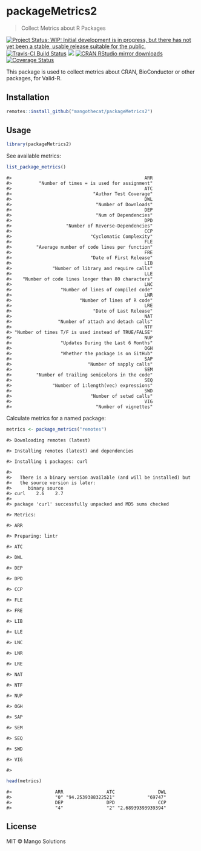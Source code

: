 <!-- README.md is generated from README.Rmd. Please edit that file -->
packageMetrics2
===============

> Collect Metrics about R Packages

[![Project Status: WIP: Initial development is in progress, but there has not yet been a stable, usable release suitable for the public.](http://www.repostatus.org/badges/latest/wip.svg)](http://www.repostatus.org/#wip) [![Travis-CI Build Status](https://travis-ci.org/MangoTheCat/packageMetrics2.svg?branch=master)](https://travis-ci.org/MangoTheCat/packageMetrics2) [![](http://www.r-pkg.org/badges/version/packageMetrics2)](http://www.r-pkg.org/pkg/packageMetrics2) [![CRAN RStudio mirror downloads](http://cranlogs.r-pkg.org/badges/packageMetrics2)](http://www.r-pkg.org/pkg/packageMetrics2) [![Coverage Status](https://codecov.io/github/MangoTheCat/packageMetrics2/coverage.svg?branch=master)](https://codecov.io/github/MangoTheCat/packageMetrics2?branch=master)

This package is used to collect metrics about CRAN, BioConductor or other packages, for Valid-R.

Installation
------------

``` r
remotes::install_github("mangothecat/packageMetrics2")
```

Usage
-----

``` r
library(packageMetrics2)
```

See available metrics:

``` r
list_package_metrics()
```

    #>                                                 ARR 
    #>          "Number of times = is used for assignment" 
    #>                                                 ATC 
    #>                              "Author Test Coverage" 
    #>                                                 DWL 
    #>                               "Number of Downloads" 
    #>                                                 DEP 
    #>                               "Num of Dependencies" 
    #>                                                 DPD 
    #>                    "Number of Reverse-Dependencies" 
    #>                                                 CCP 
    #>                             "Cyclomatic Complexity" 
    #>                                                 FLE 
    #>         "Average number of code lines per function" 
    #>                                                 FRE 
    #>                             "Date of First Release" 
    #>                                                 LIB 
    #>               "Number of library and require calls" 
    #>                                                 LLE 
    #>    "Number of code lines longer than 80 characters" 
    #>                                                 LNC 
    #>                  "Number of lines of compiled code" 
    #>                                                 LNR 
    #>                         "Number of lines of R code" 
    #>                                                 LRE 
    #>                              "Date of Last Release" 
    #>                                                 NAT 
    #>                 "Number of attach and detach calls" 
    #>                                                 NTF 
    #> "Number of times T/F is used instead of TRUE/FALSE" 
    #>                                                 NUP 
    #>                  "Updates During the Last 6 Months" 
    #>                                                 OGH 
    #>                  "Whether the package is on GitHub" 
    #>                                                 SAP 
    #>                            "Number of sapply calls" 
    #>                                                 SEM 
    #>         "Number of trailing semicolons in the code" 
    #>                                                 SEQ 
    #>               "Number of 1:length(vec) expressions" 
    #>                                                 SWD 
    #>                             "Number of setwd calls" 
    #>                                                 VIG 
    #>                               "Number of vignettes"

Calculate metrics for a named package:

``` r
metrics <- package_metrics("remotes")
```

    #> Downloading remotes (latest)

    #> Installing remotes (latest) and dependencies

    #> Installing 1 packages: curl

    #> 
    #>   There is a binary version available (and will be installed) but
    #>   the source version is later:
    #>      binary source
    #> curl    2.6    2.7
    #> 
    #> package 'curl' successfully unpacked and MD5 sums checked

    #> Metrics:

    #> ARR

    #> Preparing: lintr

    #> ATC

    #> DWL

    #> DEP

    #> DPD

    #> CCP

    #> FLE

    #> FRE

    #> LIB

    #> LLE

    #> LNC

    #> LNR

    #> LRE

    #> NAT

    #> NTF

    #> NUP

    #> OGH

    #> SAP

    #> SEM

    #> SEQ

    #> SWD

    #> VIG

    #> 

``` r
head(metrics)
```

    #>                ARR                ATC                DWL 
    #>                "0" "94.2539388322521"            "69747" 
    #>                DEP                DPD                CCP 
    #>                "4"                "2" "2.68939393939394"

License
-------

MIT © Mango Solutions
